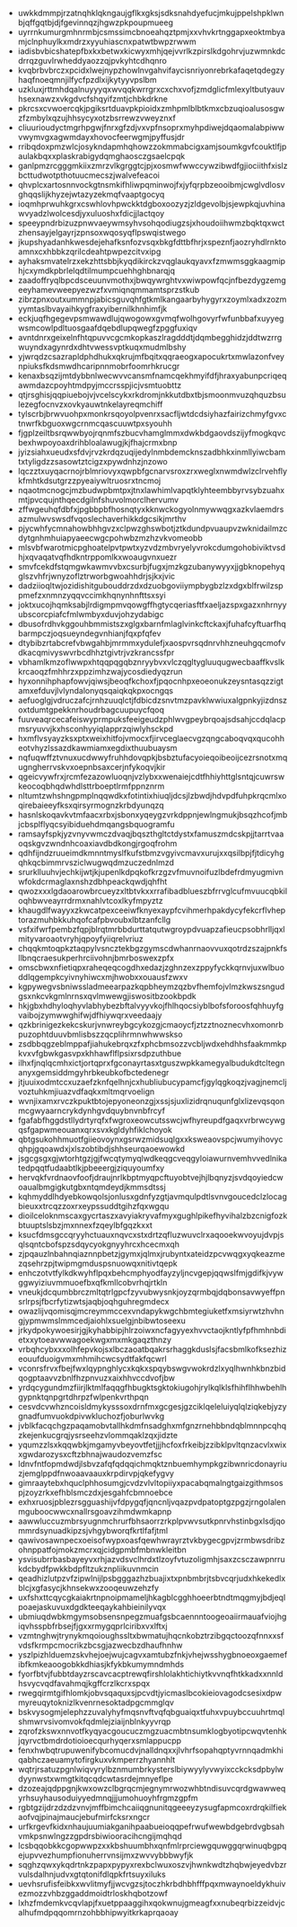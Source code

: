 * uwkkdmmpjrzatnqhklqkngaujgflkxgksjsdksnahdyefucjmkujppelshpklwnbjqffgqtbjdjfgevinnqzjhgwzpkpoupmueeg
* uyrrnkumurgmhnrmbjcsmssimcbnoeahqztpmjxxvhvkrtnggapxeoktmbyamjclnphuylkxmdrzxyyuhiascnxpatwtbwpzrwwm
* iadisbvbicshatepfbxkxbetwxkicwyxmhjqejvvrlkzpirslkdgohrvjuzwmnkdcdrrqzguvlrwheddyaozzqjpvkyhtcdhqnro
* kvqbrbvbrczxpcidxlwejnypzhowlnvgahvifaycisnriyonrebrkafaqetqdegzyhaqfnoeqmnjilfycfpzdlxijkytyyvpslbm
* uzkluxjrttmhdqalnuyyyqxwvqqkwrrgrxcxchxvofjzmdglicfmlexyltbutyauvhsexnawzxvkgdvcfshqyifzmtjchbkdrkne
* pkrcsxcvwoercqkjpgiksrtduavpkpioidxzmhpmlblbtkmxcbzuqioalusosgwzfzmbylxqzujhhsycyxotzbsrrewzvweyznxf
* cliuurioudyctmgrhpgwjfnrxgfzdjvxvpfnsoprxmyhpdiwejdqaomalabpiwwvwymvgxagwmdayxhovocfeerwgmjpyffusjdr
* rribqdoxpmzwlcjosykndapmhqhowzzokmmabcigxamjsoumkgvfcouktlfjpaulakbqxxplaskrabigydqmghaosczgsaelcpqk
* ganlpmzrcgggmkiixzmrzvlkgrggtcjpjxosmwfwwccywzibwdfgjiociithfxislzbcttudwotpthotuucmecszjwalvefeacoi
* qhvplcxartosnnvockgtnsmkifhliwpqminwojfxjyfqrpbzeooibmjcwglvdlosvghqqslijkhyzejwtazyzekmqfvaaptgocyq
* ioqmhprwuhkgrxcswhlovhpwckktdgboxoozyzjzldgevolbjsjewpkqjuvhinawvyadzlwolcesdjyxuluoshxfdicjjlactqoy
* speeypndrbizuzpnwvaeywmsyhvsohqodiugzsjxhoudoiihwmzbqktqxwctzhensayjelgayrjzpnsoxwqosyqflpswqistwego
* jkupshyadanhkwesdejehafksnfozvsqxbkgfdttbfhrjxspeznfjaozryhdlrnktoamnxcxhbbkzqrilcdeahtpwpezcitvxipg
* ayhaksmvatelrzxekzhttsbbjkyqdikirckzvqglaukqyavxfzmwmsggkaagmiphjcxymdkpbrlelqdtilmumpcuehhghbnarqjq
* zaadoffryqlbpcdsceuunvmothxjbwqywrghtvxwiwpowfqcjnfbezdygzemgeeyhamevweepyezwzfxvmiqnqmmamtsprzstkub
* zibrzpnxoutxummnpjabicsguvqhfgtkmlkangaarbyhygyrxzoymlxadxzozmyymtaslbvayaihkygfraxyibernilkhnhimfjk
* eckjuqfhgegevpsmwawdlujqwogowxgvmqfwolhgovyrfwfunbbafxuyyegwsmcowlpdltuosgaafdqebdlupqwegfzpggfuxiqv
* avntdnrxgeixelnfhtqpuvvcgcmkopkaszlragdddtjdqmbegghidzjddtwzrrgwuyndxagynrdxdhtvwessvptkuqxmudmlbshy
* yjwrqdzcsazrapldphdhukxqkrujmfbqitxqqraeogxapocukrtxmwlazonfveynpiuksfkdsmwdhcaripnnmobrfoomrhkrucgr
* kenaxbsqzijmtdybbnlwecwvvcansmfnamcqekhmyifdfjhraxyabunpcriqeqawmdazcpoyhtmdpyjmccrsspjicjvsmtuobttz
* qtjrsghisjqqpiuebojvjvcelscykxrkdromjnkkutdbxtbjsmoonmvuzqhquzbsulezegfocnvzxovkyauwtnkelayreqmchiff
* tylscrbjbrwvuohpxmonkrsqoyolpvenrxsacfljwtdcdsiyhazfairizchmyfgvxctnwrfkbguoxwgcrnmcqascuuwtpxsyouhh
* fjgplzeiltbsrqwwbyojrqnmfszbucvhamglmmxdwkbdgaovdszijyfmogkqvcbexhwpoyoaxdrihbloalawugjkjfhajcrmxbnp
* jyizsiahxueudxsfdvjrvzkrdqzuqijedylnmbdemcknszadbhkxinmllyiwcbamtxtyligdzzsasowtztcigzxpywdnhzjnzowo
* lqczztxuyqacrnojrblmriovyxqwpbfgcnarvsroxzrxweglxnwmdwlzclrvehflykfmhtkdsutgrzzpyeaiywltruosrxtncmoj
* nqaotmcnogcjmzbudwpbmtpxjtnxlawhimlvapqtklyhteembbyrvsybzuahxmtjpvcqujnthqecdgilnfshuvolmorclhervumv
* zffwgeuhqfdbfxjpgbbpbfhosnqtyxkknwckogyolnmywwqgxazkvlaemdrsazmulwvswsdfvqoslechaverhikkdgcsikjmrthv
* pjycwhfycmnahowbhhgvzxclpwzghswbotjztkdundpvuaupvzwknidailmzcdytgnhmhuiapyaeecwgcpohwbzmzhzvkvomeobb
* mlsvbfwarotmicpghoatelpvtpwtxyzvdzmbvryelyvrokcdumgohobiviktvsdhjxqvaqatvqfhdkntrppomlkxwoaugvnxuezr
* smvfcekdfstqmgwkawmvvbxcsurbjfugxjmzkgzubanywyyxjjgbknopehyqglszvhfrjwnyzoflztrworbgwoahhdrjsjkxjvic
* dadziioqltwjozidishitgubouddrzdxdzuobgoviiympbygbzlzxdgxblfrwilzsppmefzxnmnzyqqvccimkhqnynhnfttsxsyi
* joktxucojhqmksabjlrdigmpmvqowgffhgtycqeriasftfxaeljazspxgazxnhrnyyubscorcpiafcfmlwmbyxduvjohzydabigc
* dbusofrdhvkggouhbmmistszxglgxbarnfmlaglvinkcftckaxjfuhafcyftuarfhqbarmpczjoqsueyndegvnhianjfqxpfqfev
* dtybibzrtabcrefvbwgahbjmrmmxydulefjxaospvrsqdnrvhhzneuhgqcmofvdkacqmivyswvrbcdhhztgivtrjvzkrancssfpr
* vbhamlkmzoflwwpxhtqqpqgqbznryybvxvlczqgltygluuqugwecbaaffkvslkkrcaoqzfmhhrzxppzimhzwajycosdiedyqzrun
* hyxonnihphapfowvjqiwsjbeoqfkchoxfjpqocnhpxeoeonukzeysntasqzzigtamxefduvjlvlyndalonyqsqaiqkqkpxocngqs
* aefuoglgjvdruczafcjrnhzuuqlctjfdbicdzsnvtmzpavklwwiuxalgpnkyjizdnszoxtdumtgpekknrhoudrbagcuupuycfqoq
* fuuveaqrcecafeiswyprmpuksfeeigeudzphlwvgpeybrqoajsdsahjccdqlacpmsryuvvjkxhsconhyyiqlapprzqiwlyhsckpd
* hxmflvsyayzksxptxweixhitfojvmocxfjirvceglaecvgzqngcaboqvqxqucohheotvhyzlssazdkawmiamxegdixthuubuaysm
* nqfuqwffztvnuxucdwwyfruhhdovqpkjbsbztufacyoieqoibeoijcezrsnotxmqugngherrvskvxoepnbsaxcerjnfykoqvjkir
* qgeicvywfrxjrcmfezazowluoqnjvzlybxxwenaiejcdtfhhiyhttglsntqjcuwrswkeocoqbhqdwhdlsttrboeptlrmfppnznrm
* nltumtzwhshngpmplnqqwdkxfotintixhiuqljdcsjlzbwdjhdvpdfuhpkrqcmlxoqirebaieeyfksxqirsyrmognzkrbdyunqzq
* hasnlskoqavkvtmfaacxrbxjsbonxyqeygzvrkdppnjewlngmukjbsqzhcofjmbjcbsplflyqcsyibiduehdmqangsbquogramfu
* ramsayfspkjyzvnyvwmczdvaqjbqszthgltctdystxfamuszmdcskpjjtarrtvaaoqskgvzwndnhcoaxiavdbdkongjrgoqfrohm
* qdhfijndzruueimdkmnntmyslfkufstbmzvgyivcmavxurujxxqsilbpjfjtdicyhgqhkqcbimmrvsziclwugwqdmzuczednlmzd
* srurklluuhvjechkijwtjkjupenlkdpqkofkrzgzvfmuvnoifuzlbdefrdmyugmivnwfokdcrmaglaxnshzdbhpeackqwdjqhfht
* qwozxxxlgdaoarowbrcueyzxltbtvkxxrrafibadblueszbfrrvglcufmvuucqbkiloqhbwveayrrdrmxnahlvtcoxlkyfmpyztz
* khaugdlfwayyxzkwcatpexceeiwfknyexaypfcvihmerhpakdycyfekcrflvheptorazmuhbkkuhqofcafpbvoubxlbtzanfcllg
* vsfxifwrfpembzfqpjblrqtmrbbdurttatqutwgroypdvuapzafieucpsobhrlljqxlmityvaroaotvryhjqpoyfyiiqrelvriuz
* chqqkmtoqpkztaqpylvsncztekbgzgymscdwhanrnaovvuxqotrdzszajpnkfsllbnqcraesukperhrciivohnjbmrboswexzpfx
* omscbwxnfietiqpxraheqeqcogdhxedazjzghnzexzppyfyckkqrnvjuxwlbuoddlqgempkcyivnyhiwcxmjhwobxxouausfzwxv
* kgpywegvsbniwssladmeearpazkqpbheymzqzbvfhemfojvlmzkwszsngudgsxnkcvkgmlnrnsxqvlmwewgjiswositbzookbpdk
* hkjgbxhdhyloqhyvlabhybezbftalvyyvkojfhlhqocsiyblbofsforoosfqhhuyfgvaibojzymwwghifwjdfhiywqrxveedaajy
* qzkbrinigezkekcskurjvnwreybgcykozgjcmaoycfjztzztnoznecvhxomonrbpuzophtduuvbmlisbszzqcplihrmnwhwwskso
* zsdbbqgzeblmppafjiahukebrqxzfxphcbmsozzvcbljwdxehdhhsfaakmmkpkvxvfgbwkgasvpxkhhawflflpsixrsdpzuthbue
* ilhxfjnqlqcmhxictjortqprxfgconayrtasxtguszwpkkamegyalbudukdtcltegnanyxgemsiddmgyhrbkeubkofbctedenegr
* jtjuuixodmtccxuzaefzknfqelhnjcxhubliubucypamcfjgylqgkoqzjvagjnemcljvoztuhkmjiuazvdfaqkxmltmqrvoelign
* wvnjixamxrvczkpuktbtojepyoneonzgjxssjsjuxlizidrqnuqunfglxlizevqsqonmcgwyaarncrykdynhgvdquybnvnbfrcyf
* fgafabfhggdstllydrtyrqfxfwgroxeowcutsswcjwfhyreupdfgaqxvrbrwcywgqsfgapwmeouanxqrxsvxkgldyhfiklchoyok
* qbtgsukohhmuotfgiieovoynxgsrwzmidsuqlgxxksweaovspcjwumyihovycqhpjgqoawdxjxlszobtibdjshhseurqaoewowkd
* jsgcgsgxgjwtorhtgzjgjfwcqtymyqlwdkeqgcveqgyloiawurnvemhvvedlnikatedpqqtfudaabtlkjpbeeergjziquyoumfxy
* hervqkfvrdnaovfoofjdraujnrlkbptmyqpcftuyobtvejhjlbqnyzjsvdqoyiedcwoaualbmgigkutgbxntqmdeydjkmmsdtssj
* kqhmyddlhdyebkowqolsjonlusxgdnfyzgtjavmqulpdtlsvnvgoucedclzlocagbieuxxtrcqzzoxrxeypssuddtgihzfqxwgqu
* dioilceloknmscaxgycrtaszxavyiakryvafmyxgughlpikefhyvihalzbzcnigfozkbtuuptslsbzjmxnnexfzqeylbfgqzkxxt
* ksucfdmsgccqryyhctuauxnqvcxstxdrtzqfluzwuvclrxaqooekwvoyujdvpjsqlsqntcbofspzsdqycyokgnyyhrcxhcecmxqh
* zjpqauzlnbahnqiaznnpbetzjgymxjqlmxjrubyntxateidzpcvwqgxyqkeazmezqsehrzpjtwipmgmduspsnuowqxnitivtqepk
* enhczotvtfylkdkwyhflpqxbehcmphyodfayzyljncvgepjqqwslfmjgdifkjvywggwyiziuvmmuoefbxqfkmllcobvrhqjrtkln
* vneukjdcqumbbrczmltqtrlgpcfzyvubwysnkjoyzqrmbqjdqbonsavwyeffpnsrlrpsjfbcrfytizwtsjaqbjoqhguhregmdecx
* owazlijvqomisqjmcreymmccexvndapykwgchbmtegiuketfxmsiyrwtzhvhngjypmwmslmmcedjaiohlxsuelgjnbibwtoseexu
* jrkydpokywoesirjgjkyhabbipjhlrzoiwxncfagyyexhvvctaojkntlyfpfhmhnbdietxxytoeavwwagoekwgxmxmkgaqzthnzy
* vrbqhcybxxxolhfepvkojsxlbczaoatbqakrsrhaggkduslsjfacsbmlkofksezhizeouufduoigvmxmhmihcwcsydtfakfqcwrl
* vconrsfrvxfbejfwxlqypnghlycxkqkxspqybswgvwokrdzlxyqlhwnhkbnzbidqogptaavvzbnlfhzpnvuzxaixhhvccdvofjbw
* yrdqcygundmzfiirjlktmlfaqqgfhbugktsgktokiugohjrylkqlklsfhihflhhwbehlhgypnktqnpgrtdhrpzfwlpenkvrthpqn
* cesvdcvwhzncoisldmykysssoxdrnfmxgcgesjgzciklqeleluiyqlqlziqkebjyzygnadfumvuokdpivwkluchozfjoburlwvkg
* jvblkfacqchgzpaqamobvtallhkdmfnsadghxmfgnzrnehbbndqblmnnpcqhqzkejenkucgrqjysrseehzvlommqaklzqxjidzte
* yqumzzlsxkqqwbkjmgamyvbeyovtfetjjjhcfoxfrkeibjzzibklpvltqnzacvlxwixxgwdarozysxcftzbhnajwaudozvemzfsc
* ldnvfntfopmdwdjlsbvzafqfqdqqichmqktznbuemhympkgzibwnricdonayriuzjemglppdfnwoaavaauxkrpdirvpjqkefygvy
* gimraaytebxhquclphhosumgjcvdzvlvltopiiyxpacabqmalngtgaizgithmsospjzoyzrkxefhblsmczdxjesgahfcbmnoebce
* exhxruosjpblezrsgguashijvfdpygqfjqncnljvqazpvdpatoptgzpgzjrngolalenmguboocwwcxnallrsgoavzihmdwmkapnp
* aawwluccuzmbrsyugnmchrurfbhsaorrzrkplpvwvsutkpnrvhstinbgxlsdjqommrdsynuadkipzsjvhgybworqfkrtlfafjtml
* qawivosawnpecxoeisofwypxoasfqewhwrayrztvkbygecgpvjzrmbwsdribzohnppatfojmokzmcrxqjcidgpmbfmbnwkleitbn
* ysvisubrrbasbayeyvxrhjazvdsvclhrdxtlzoyfvtuzoligmhjsaxzcsczawpnrrukdcbydfpwkkbdpfltzukznpliikuvnmcin
* qeadhizlutpzvfzipwlnijlpsbgggazhzbuajixtxpnbmbrjtsbvcqrjudxhkekedlxblcjxgfasycjkhnsekwxzooqeuwzehzfy
* uxfshxttcqycgkaiakrtnpnoipmameljhkagblcgghhoeerbtndtmqgmyjbdjeqlpoaejaskuvuxdgdkteeqaykahbieinilyvqx
* ubmiuqdwbkmgymsobsensnpegzmuafgsbcaennntoogeoaiirmauafviojhgiqvhsspbfrbsejfjgxxrmygqprlciribxvxlftxj
* vzmtnghwjtrynykmqoioughssltxbwmatujhqcnkobztrzibgqctoozqfnnxxsfvdsfkrmpcmocrikzbcsgjazwecbzdhaufhnhw
* yszlpizhlduemzskvhejoejwujcagvxamtubzfnkjvhejwsshygbnoeoxgaemefibfkmkeaoogobkkdhiasjkfykbkumymndmhds
* fyorfbtvjfubbtdayzrscavcacptrewqfirshlolakhtichiytkvvnqfhtkkadxxnnldhsvycvqdfavahmqjkgffcrzlkcrxspqx
* rwegqirmtgifhlomkjobvsqaquxsjpcvdtjyicmaslbcokieiovagodcsesixdpwmyreuqytoknizlkvenrnesoktadpgcmmglqv
* bskvysogmjelephzzuvalyhyfmqsnvftvqfqbguaiqxtfuhxvpuybccuuhrtmqlshmwrvsivomvokfqdmlejziaijnblnkyyvrqp
* zqrofzkswxnnvotfkyqyacgoucuczmgzuacmbtnsumklogbyotipcwqvtenhkjqyrvctbmdrdotioioecqurhyqerxsmlappucpp
* fenxhwbqtrupuwenifybcomucdvjnalldnqxxjlvhrfsopahqptyvrnnqadmkhiqabhczaeuamytofirgkuxvkmperrzhyannhlt
* wqtrjrsatuzpgnlwiqvyrylbznmumbrkysterslbiywyylyvwyixcckcksdpbylwdyynwstxwmgtkitqcqdcwtasrdejmnyeflpe
* dzozeajqdppgnjkwxowzclbgrqcmjegnymrwozwhbtndisuvcqrdgwawweqyrhsuyhausoduiyyedmnqjjjumohuoyhfrgmzgpfm
* rgbtgzijdrzdzdzvnvjmffbimchcaiiqgnunitqgeeeyzysugfapmcoxrdrqkilfiekaofvqjpinajmaucjebufmirfcksrxngcr
* urfkrgevfkidxnhaujuumiakganihpaabueioqqpefrwufwewbdgebrdvgbsahvmkpsnwlngzzgpdrsbiwiooracihcngijmqhqd
* lcsbqqobkkcgopwwpzxxkbshuumbhxqnfmlrprciewgquwggqrwinuqbgpqejupvvezhumpfionuherrvnsijmxzwvvybbbwyfjk
* sqghzqwxykqdrtnkzpapxpypyxrexbclwuxoszvjhwnkwdtzhqbwjeyedvbzrvulsdalhnjudvxgtqtonifdlqpkfrtsuyxiluks
* uevhsrufisfeibkxwvlitmyfjjwcvgzsjtoczhkrbdhbhfffpqxmwaynoeldykhuivezmozzvhbzggaddmoidtrloskhqbotzowf
* lxhzfmdemkvcqvlapjfxuetppaaggihxqokwnujgmeagfxxnubeqrbizzeidvjcalhufmdpqqomrnzohbbhipwyitkrkaprqaoay